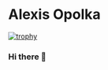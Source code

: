 # Alexis Opolka

[![trophy](https://github-profile-trophy.vercel.app/?username=alexis-opolka&theme=onedark)](https://github.com/alexis-opolka/github-profile-trophy)

### Hi there 👋

<!--
**alexis-opolka/alexis-opolka** is a ✨ _special_ ✨ repository because its `README.md` (this file) appears on your GitHub profile.

Here are some ideas to get you started:

- 🔭 I’m currently working on ...
- 🌱 I’m currently learning ...
- 👯 I’m looking to collaborate on ...
- 🤔 I’m looking for help with ...
- 💬 Ask me about ...
- 📫 How to reach me: ...
- 😄 Pronouns: ...
- ⚡ Fun fact: ...
-->
